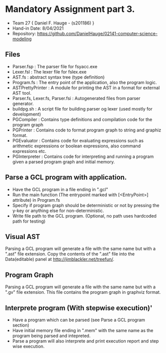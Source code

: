 # Mandatory Assignment part 3.
- Team 27 { Daniel F. Hauge - (s201186) }
- Hand-in Date: 8/04/2021
- Repository: https://github.com/DanielHauge/02141-computer-science-modeling

## Files
- Parser.fsp : The parser file for fsyacc.exe
- Lexer.fsl : The lexer file for fslex.exe
- AST.fs : abstract syntax tree (type definition)
- Program.fs : The entry point of the application, also the program logic.
- ASTPrettyPrinter : A module for printing the AST in a format for external AST tool.
- Parser.fs, Lexer.fs, Parser.fsi : Autogenerated files from parser generator.
- buildpg.sh : A script file for building parser og lexer (used mostly for development)
- PGCompiler : Contains type definitions and compilation code for the program graph
- PGPrinter : Contains code to format program graph to string and graphiz format.
- PGEvaluator : Contains code for evaluating expressions such as arithmetic expressions or boolean expressions, also command expressions etc.
- PGInterpreter : Contains code for interpreting and running a program given a parsed program graph and initial memory.

## Parse a GCL program with application.
- Have the GCL program in a file ending in ".gcl"
- Run the main function (The entrypoint marked with [\<EntryPoint>] attribute) in Program.fs
- Specify if program graph should be deterministic or not by pressing the y-key or anything else for non-deterministic.
- Write file path to the GCL program. (Optional, no path uses hardcoded path for testing)

## Visual AST
Parsing a GCL program will generate a file with the same name but with a ".ast" file extension. Copy the contents of the ".ast" file into the Data(editable) panel at http://jimblackler.net/treefun/.

## Program Graph
Parsing a GCL program will generate a file with the same name but with a ".gv" file extension. This file contains the program graph in graphviz format.

## Interprete program (With stepwise execution)'
- Have a program which can be parsed (see Parse a GCL program section)
- Have initial memory file ending in ".mem" with the same name as the program being parsed and intepreted.
- Parse a program will also interprete and print execution report and step wise execution.